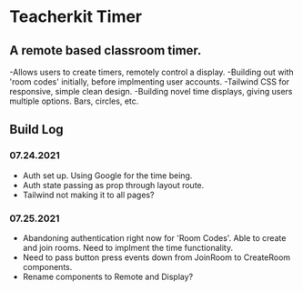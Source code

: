 # Teacherkit Timer
## A remote based classroom timer. 

-Allows users to create timers, remotely control a display. 
-Building out with 'room codes' initially, before implmenting user accounts.
-Tailwind CSS for responsive, simple clean design.
-Building novel time displays, giving users multiple options. Bars, circles, etc.



## Build Log
### 07.24.2021
* Auth set up. Using Google for the time being.
* Auth state passing as prop through layout route.
* Tailwind not making it to all pages?

### 07.25.2021
* Abandoning authentication right now for 'Room Codes'. Able to create and join rooms. Need to implment the time functionality. 
* Need to pass button press events down from JoinRoom to CreateRoom components.
* Rename components to Remote and Display?